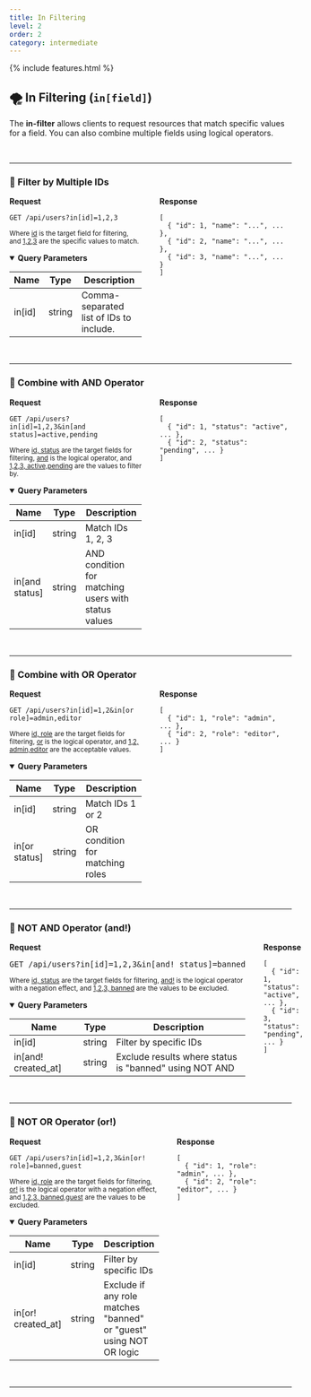 ```yaml
---
title: In Filtering
level: 2
order: 2
category: intermediate
---
```


{% include features.html %}

## 🌪 In Filtering (`in[field]`)

The **in-filter** allows clients to request resources that match specific values for a field. You can also combine multiple fields using logical operators.

<br>

---

### 🔹 Filter by Multiple IDs

<div style="display: flex; gap: 2rem; align-items: flex-start;" class="req-res">

<div style="flex: 1;" class="highlight">
<strong>Request</strong>

<pre class="highlight"><code>GET /api/users?in[id]=1,2,3</code></pre>

<sup>Where <ins>id</ins> is the target field for filtering, and <ins>1,2,3</ins> are the specific values to match.</sup>

<details open class="sup">
<summary><strong>Query Parameters</strong></summary>

| Name   | Type   | Description                             |
|--------|--------|-----------------------------------------|
| in[id] | string | Comma-separated list of IDs to include. |
</details>

</div>

<div style="flex: 1;">
<strong>Response</strong>

<pre><code>[
  { "id": 1, "name": "...", ... },
  { "id": 2, "name": "...", ... },
  { "id": 3, "name": "...", ... }
]
</code></pre>
</div>

</div>

<br>

---

### 🔹 Combine with AND Operator

<div style="display: flex; gap: 2rem; align-items: flex-start;" class="req-res">

<div style="flex: 1;" class="highlight">
<strong>Request</strong>

<pre class="highlight"><code>GET /api/users?in[id]=1,2,3&amp;in[and status]=active,pending</code></pre>

<sup>Where <ins>id, status</ins> are the target fields for filtering, <ins>and</ins> is the logical operator, and <ins>1,2,3, active,pending</ins> are the values to filter by.</sup>

<details open class="sup">
<summary><strong>Query Parameters</strong></summary>

| Name           | Type   | Description                                         |
|----------------|--------|-----------------------------------------------------|
| in[id]         | string | Match IDs 1, 2, 3                                   |
| in[and status] | string | AND condition for matching users with status values |
</details>

</div>

<div style="flex: 1;">
<strong>Response</strong>

<pre><code>[
  { "id": 1, "status": "active", ... },
  { "id": 2, "status": "pending", ... }
]
</code></pre>
</div>

</div>

<br>

---

### 🔹 Combine with OR Operator

<div style="display: flex; gap: 2rem; align-items: flex-start;" class="req-res">

<div style="flex: 1;" class="highlight">
<strong>Request</strong>

<pre class="highlight"><code>GET /api/users?in[id]=1,2&amp;in[or role]=admin,editor</code></pre>

<sup>Where <ins>id, role</ins> are the target fields for filtering, <ins>or</ins> is the logical operator, and <ins>1,2, admin,editor</ins> are the acceptable values.</sup>

<details open class="sup">
<summary><strong>Query Parameters</strong></summary>

| Name          | Type   | Description                     |
|---------------|--------|---------------------------------|
| in[id]        | string | Match IDs 1 or 2                |
| in[or status] | string | OR condition for matching roles |
</details>

</div>

<div style="flex: 1;">
<strong>Response</strong>

<pre><code>[
  { "id": 1, "role": "admin", ... },
  { "id": 2, "role": "editor", ... }
]
</code></pre>
</div>

</div>

<br>

---

### 🔹 NOT AND Operator (and!)

<div style="display: flex; gap: 2rem; align-items: flex-start;" class="req-res">

<div style="flex: 1;" class="highlight">
<strong>Request</strong>

<pre class="highlight">GET /api/users?in[id]=1,2,3&amp;in[and! status]=banned</code></pre>

<sup>Where <ins>id, status</ins> are the target fields for filtering, <ins>and!</ins> is the logical operator with a negation effect, and <ins>1,2,3, banned</ins> are the values to be excluded.</sup>

<details open class="sup">
<summary><strong>Query Parameters</strong></summary>

| Name                | Type   | Description                                            |
|---------------------|--------|--------------------------------------------------------|
| in[id]              | string | Filter by specific IDs                                 |
| in[and! created_at] | string | Exclude results where status is "banned" using NOT AND |
</details>

</div>

<div style="flex: 1;">
<strong>Response</strong>

<pre><code>[
  { "id": 1, "status": "active", ... },
  { "id": 3, "status": "pending", ... }
]
</code></pre>
</div>

</div>

<br>

---

### 🔹 NOT OR Operator (or!)

<div style="display: flex; gap: 2rem; align-items: flex-start;" class="req-res">

<div style="flex: 1;" class="highlight">
<strong>Request</strong>

<pre class="highlight"><code>GET /api/users?in[id]=1,2,3&amp;in[or! role]=banned,guest</code></pre>

<sup>Where <ins>id, role</ins> are the target fields for filtering, <ins>or!</ins> is the logical operator with a negation effect, and <ins>1,2,3, banned,guest</ins> are the values to be excluded.</sup>

<details open class="sup">
<summary><strong>Query Parameters</strong></summary>

| Name               | Type   | Description                                                        |
|--------------------|--------|--------------------------------------------------------------------|
| in[id]             | string | Filter by specific IDs                                             |
| in[or! created_at] | string | Exclude if any role matches "banned" or "guest" using NOT OR logic |
</details>

</div>

<div style="flex: 1;">
<strong>Response</strong>

<pre><code>[
  { "id": 1, "role": "admin", ... },
  { "id": 2, "role": "editor", ... }
]
</code></pre>
</div>

</div>

<br>

---
